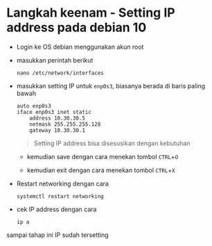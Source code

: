 # Langkah keenam - Setting IP address pada debian 10

- Login ke OS debian menggunakan akun root
- masukkan perintah berikut
    ```shell
    nano /etc/network/interfaces
    ```
- masukkan setting IP untuk `enp0s3`, biasanya berada di baris paling bawah

    ```nano
    auto enp0s3
    iface enp0s3 inet static
        address 10.30.30.5
        netmask 255.255.255.128
        gateway 10.30.30.1
    ```

    > Setting IP address bisa disesusikan dengan kebutuhan

    - kemudian save dengan cara menekan tombol `CTRL`+`O`

    - kemudian exit dengan cara menekan tombol `CTRL`+`X`

- Restart networking dengan cara
    ```shell
    systemctl restart networking
    ```

- cek IP address dengan cara
    ```shell
    ip a
    ```

sampai tahap ini IP sudah tersetting


